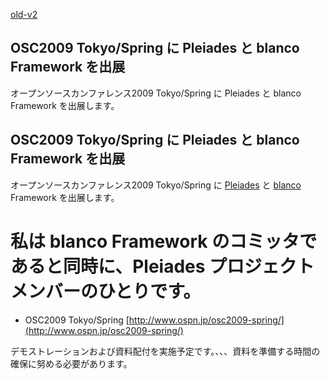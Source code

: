 [old-v2](ig090118-orig.html)

## OSC2009 Tokyo/Spring に Pleiades と blanco Framework を出展

オープンソースカンファレンス2009 Tokyo/Spring に Pleiades と blanco Framework を出展します。


## OSC2009 Tokyo/Spring に Pleiades と blanco Framework を出展

オープンソースカンファレンス2009 Tokyo/Spring に [Pleiades](http://mergedoc.sourceforge.jp/pleiades.html) と [blanco](https://www.igapyon.jp/blanco/blanco.ja.html)
Framework を出展します。
# 私は blanco Framework のコミッタであると同時に、Pleiades プロジェクトメンバーのひとりです。

* OSC2009 Tokyo/Spring
  [http://www.ospn.jp/osc2009-spring/](http://www.ospn.jp/osc2009-spring/)

デモストレーションおよび資料配付を実施予定です。、、、資料を準備する時間の確保に努める必要があります。